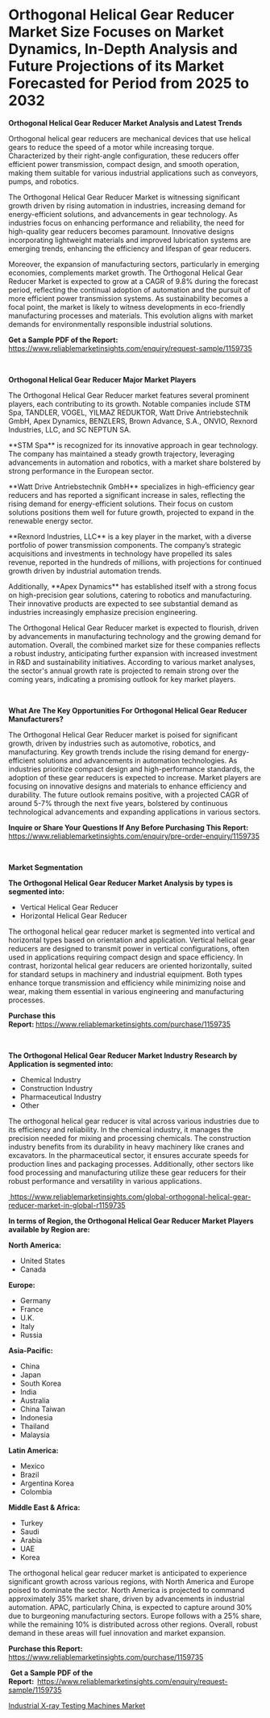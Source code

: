 <p><h1>Orthogonal Helical Gear Reducer Market Size Focuses on Market Dynamics, In-Depth Analysis and Future Projections of its Market Forecasted for Period from 2025 to 2032</h1></p><p><strong>Orthogonal Helical Gear Reducer Market Analysis and Latest Trends</strong></p>
<p><p>Orthogonal helical gear reducers are mechanical devices that use helical gears to reduce the speed of a motor while increasing torque. Characterized by their right-angle configuration, these reducers offer efficient power transmission, compact design, and smooth operation, making them suitable for various industrial applications such as conveyors, pumps, and robotics.</p><p>The Orthogonal Helical Gear Reducer Market is witnessing significant growth driven by rising automation in industries, increasing demand for energy-efficient solutions, and advancements in gear technology. As industries focus on enhancing performance and reliability, the need for high-quality gear reducers becomes paramount. Innovative designs incorporating lightweight materials and improved lubrication systems are emerging trends, enhancing the efficiency and lifespan of gear reducers.</p><p>Moreover, the expansion of manufacturing sectors, particularly in emerging economies, complements market growth. The Orthogonal Helical Gear Reducer Market is expected to grow at a CAGR of 9.8% during the forecast period, reflecting the continual adoption of automation and the pursuit of more efficient power transmission systems. As sustainability becomes a focal point, the market is likely to witness developments in eco-friendly manufacturing processes and materials. This evolution aligns with market demands for environmentally responsible industrial solutions.</p></p>
<p><strong>Get a Sample PDF of the Report:&nbsp;</strong> <a href="https://www.reliablemarketinsights.com/enquiry/request-sample/1159735?utm_campaign=3535&utm_medium=2&utm_source=Github&utm_content=ia&utm_term=22032025&utm_id=orthogonal-helical-gear-reducer">https://www.reliablemarketinsights.com/enquiry/request-sample/1159735</a></p>
<p>&nbsp;</p>
<p><strong>Orthogonal Helical Gear Reducer Major Market Players</strong></p>
<p><p>The Orthogonal Helical Gear Reducer market features several prominent players, each contributing to its growth. Notable companies include STM Spa, TANDLER, VOGEL, YILMAZ REDUKTOR, Watt Drive Antriebstechnik GmbH, Apex Dynamics, BENZLERS, Brown Advance, S.A., ONVIO, Rexnord Industries, LLC, and SC NEPTUN SA. </p><p>**STM Spa** is recognized for its innovative approach in gear technology. The company has maintained a steady growth trajectory, leveraging advancements in automation and robotics, with a market share bolstered by strong performance in the European sector.</p><p>**Watt Drive Antriebstechnik GmbH** specializes in high-efficiency gear reducers and has reported a significant increase in sales, reflecting the rising demand for energy-efficient solutions. Their focus on custom solutions positions them well for future growth, projected to expand in the renewable energy sector.</p><p>**Rexnord Industries, LLC** is a key player in the market, with a diverse portfolio of power transmission components. The company’s strategic acquisitions and investments in technology have propelled its sales revenue, reported in the hundreds of millions, with projections for continued growth driven by industrial automation trends.</p><p>Additionally, **Apex Dynamics** has established itself with a strong focus on high-precision gear solutions, catering to robotics and manufacturing. Their innovative products are expected to see substantial demand as industries increasingly emphasize precision engineering.</p><p>The Orthogonal Helical Gear Reducer market is expected to flourish, driven by advancements in manufacturing technology and the growing demand for automation. Overall, the combined market size for these companies reflects a robust industry, anticipating further expansion with increased investment in R&D and sustainability initiatives. According to various market analyses, the sector's annual growth rate is projected to remain strong over the coming years, indicating a promising outlook for key market players.</p></p>
<p>&nbsp;</p>
<p><strong>What Are The Key Opportunities For Orthogonal Helical Gear Reducer Manufacturers?</strong></p>
<p><p>The Orthogonal Helical Gear Reducer market is poised for significant growth, driven by industries such as automotive, robotics, and manufacturing. Key growth trends include the rising demand for energy-efficient solutions and advancements in automation technologies. As industries prioritize compact design and high-performance standards, the adoption of these gear reducers is expected to increase. Market players are focusing on innovative designs and materials to enhance efficiency and durability. The future outlook remains positive, with a projected CAGR of around 5-7% through the next five years, bolstered by continuous technological advancements and expanding applications in various sectors.</p></p>
<p><strong>Inquire or Share Your Questions If Any Before Purchasing This Report:</strong> <a href="https://www.reliablemarketinsights.com/enquiry/pre-order-enquiry/1159735?utm_campaign=3535&utm_medium=2&utm_source=Github&utm_content=ia&utm_term=22032025&utm_id=orthogonal-helical-gear-reducer">https://www.reliablemarketinsights.com/enquiry/pre-order-enquiry/1159735</a></p>
<p>&nbsp;</p>
<p><strong>Market Segmentation</strong></p>
<p><strong>The Orthogonal Helical Gear Reducer Market Analysis by types is segmented into:</strong></p>
<p><ul><li>Vertical Helical Gear Reducer</li><li>Horizontal Helical Gear Reducer</li></ul></p>
<p><p>The orthogonal helical gear reducer market is segmented into vertical and horizontal types based on orientation and application. Vertical helical gear reducers are designed to transmit power in vertical configurations, often used in applications requiring compact design and space efficiency. In contrast, horizontal helical gear reducers are oriented horizontally, suited for standard setups in machinery and industrial equipment. Both types enhance torque transmission and efficiency while minimizing noise and wear, making them essential in various engineering and manufacturing processes.</p></p>
<p><strong>Purchase this Report:&nbsp;</strong><a href="https://www.reliablemarketinsights.com/purchase/1159735?utm_campaign=3535&utm_medium=2&utm_source=Github&utm_content=ia&utm_term=22032025&utm_id=orthogonal-helical-gear-reducer">https://www.reliablemarketinsights.com/purchase/1159735</a></p>
<p>&nbsp;</p>
<p><strong>The Orthogonal Helical Gear Reducer Market Industry Research by Application is segmented into:</strong></p>
<p><ul><li>Chemical Industry</li><li>Construction Industry</li><li>Pharmaceutical Industry</li><li>Other</li></ul></p>
<p><p>The orthogonal helical gear reducer is vital across various industries due to its efficiency and reliability. In the chemical industry, it manages the precision needed for mixing and processing chemicals. The construction industry benefits from its durability in heavy machinery like cranes and excavators. In the pharmaceutical sector, it ensures accurate speeds for production lines and packaging processes. Additionally, other sectors like food processing and manufacturing utilize these gear reducers for their robust performance and versatility in various applications.</p></p>
<p><a href="https://www.reliablemarketinsights.com/global-orthogonal-helical-gear-reducer-market-in-global-r1159735?utm_campaign=3535&utm_medium=2&utm_source=Github&utm_content=ia&utm_term=22032025&utm_id=orthogonal-helical-gear-reducer">&nbsp;https://www.reliablemarketinsights.com/global-orthogonal-helical-gear-reducer-market-in-global-r1159735</a></p>
<p><strong>In terms of Region, the Orthogonal Helical Gear Reducer Market Players available by Region are:</strong></p>
<p>
    <p> <strong> North America: </strong>
        <ul>
            <li>United States</li>
            <li>Canada</li>
        </ul>
        </p> 
    <p> <strong> Europe: </strong>
        <ul>
            <li>Germany</li>
            <li>France</li>
            <li>U.K.</li>
            <li>Italy</li>
            <li>Russia</li>
        </ul>
        </p> 
    <p> <strong> Asia-Pacific: </strong>
        <ul>
            <li>China</li>
            <li>Japan</li>
            <li>South Korea</li>
            <li>India</li>
            <li>Australia</li>
            <li>China Taiwan</li>
            <li>Indonesia</li>
            <li>Thailand</li>
            <li>Malaysia</li>
        </ul>
        </p> 
    <p> <strong> Latin America: </strong>
        <ul>
            <li>Mexico</li>
            <li>Brazil</li>
            <li>Argentina Korea</li>
            <li>Colombia</li>
        </ul>
        </p> 
    <p> <strong> Middle East & Africa: </strong>
        <ul>
            <li>Turkey</li>
            <li>Saudi</li>
            <li>Arabia</li>
            <li>UAE</li>
            <li>Korea</li>
        </ul>
    </p>
    </p>
<p><p>The orthogonal helical gear reducer market is anticipated to experience significant growth across various regions, with North America and Europe poised to dominate the sector. North America is projected to command approximately 35% market share, driven by advancements in industrial automation. APAC, particularly China, is expected to capture around 30% due to burgeoning manufacturing sectors. Europe follows with a 25% share, while the remaining 10% is distributed across other regions. Overall, robust demand in these areas will fuel innovation and market expansion.</p></p>
<p><strong>Purchase this Report: </strong><a href="https://www.reliablemarketinsights.com/purchase/1159735?utm_campaign=3535&utm_medium=2&utm_source=Github&utm_content=ia&utm_term=22032025&utm_id=orthogonal-helical-gear-reducer">https://www.reliablemarketinsights.com/purchase/1159735</a></p>
<p>&nbsp;<strong>Get a Sample PDF of the Report:&nbsp;&nbsp;</strong><a href="https://www.reliablemarketinsights.com/enquiry/request-sample/1159735?utm_campaign=3535&utm_medium=2&utm_source=Github&utm_content=ia&utm_term=22032025&utm_id=orthogonal-helical-gear-reducer">https://www.reliablemarketinsights.com/enquiry/request-sample/1159735</a></p>
<p><strong></strong></p>
<p><p><a href="https://github.com/kryshaprilbb/Market-Research-Report-List-1/blob/main/industrial-x-ray-testing-machines-market.md?utm_campaign=3535&utm_medium=2&utm_source=Github&utm_content=ia&utm_term=22032025&utm_id=orthogonal-helical-gear-reducer">Industrial X-ray Testing Machines Market</a></p></p>